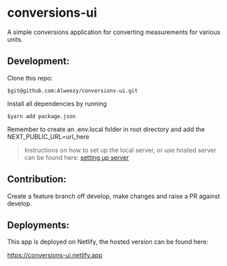 # conversions-ui
A simple conversions application for converting measurements for various units.

## Development:
Clone this repo: 

`$git@github.com:Alweezy/conversions-ui.git`

Install all dependencies by running 

`$yarn add package.json`

Remember to create an .env.local folder in root directory
and add the NEXT_PUBLIC_URL=url_here

> Instructions on how to set up the local server, or use hosted server can be found here:
> [setting up server](https://github.com/Alweezy/conversions-api)


## Contribution:
Create a feature branch off develop, make changes and raise a PR against develop.


## Deployments:
This app is deployed on Netlify, the hosted version can be found here:

https://conversions-ui.netlify.app
